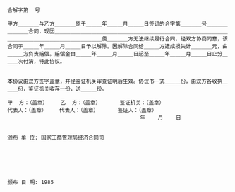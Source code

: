 
 


    合解字第  号

    甲方＿＿＿＿与乙方＿＿＿＿原于＿＿＿年＿＿＿月＿＿＿日签订的合字第＿＿＿＿号＿＿＿＿＿＿＿＿合同，现因＿＿＿＿＿＿＿＿＿＿＿＿＿＿＿＿＿＿＿＿＿＿＿＿＿＿＿＿＿＿＿＿＿＿＿＿＿＿＿＿＿＿＿＿＿＿＿＿＿＿＿使＿＿＿＿方无法继续履行合同，经双方协商同意，该合同于＿＿＿年＿＿＿月＿＿＿日予以解除。因解除合同给＿＿＿方造成损失计＿＿＿＿元，由＿＿＿方负责赔偿。赔偿金自＿＿＿年＿＿＿月＿＿＿日起至＿＿＿年＿＿＿月＿＿＿日止分＿＿＿次付清，特此协议。


    本协议由双方签字盖章，并经鉴证机关审查证明后生效。协议书一式＿＿＿份，由双方各收执＿＿＿份，鉴证机关收存一份，送＿＿＿份。

    甲  方：（盖章）    乙  方：（盖章）      鉴证机关：（盖章）
    代表人：（盖章）    代表人：（盖章）      鉴证人：（盖章）
                                              年    月    日


    颁布 单 位: 国家工商管理局经济合同司






    颁布 日 期: 1985
 


 

 
 
 
 
 
  


  
 

  


  


  
 
 
 
 

